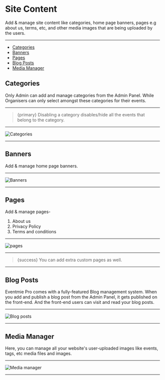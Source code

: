 # Site Content

Add & manage site content like categories, home page banners, pages e.g about us, terms, etc, and other media images that are being uploaded by the users.

---

- [Categories](#categories)
- [Banners](#banners)
- [Pages](#pages)
- [Blog Posts](#Blog-Posts)
- [Media Manager](#Media-Manager)


<a name="categories"></a>
## Categories

Only Admin can add and manage categories from the Admin Panel. While Organisers can only select amongst these categories for their events.

---

>{primary} Disabling a category disables/hide all the events that belong to the category. 

---

![Categories](/images/content-categories.jpg "Categories")

---


<a name="Banners"></a>
## Banners

Add & manage home page banners.

---

![Banners](/images/content-banners.jpg "Banners")

---


<a name="Pages"></a>
## Pages

Add & manage pages-

1. About us
2. Privacy Policy
3. Terms and conditions

---

![pages](/images/content-pages.jpg "pages")

---

>{success} You can add extra custom pages as well. 

---

<a name="Blog-Posts"></a>
## Blog Posts

Eventmie Pro comes with a fully-featured Blog management system. When you add and publish a blog post from the Admin Panel, it gets published on the front-end. And the front-end users can visit and read your blog posts. 

---

![Blog posts](/images/content-post.jpg "Blog posts")

---


<a name="Media-Manager"></a>
## Media Manager

Here, you can manage all your website's user-uploaded images like events, tags, etc media files and images. 

---

![Media manager](/images/content-media.jpg "Media manager")

---